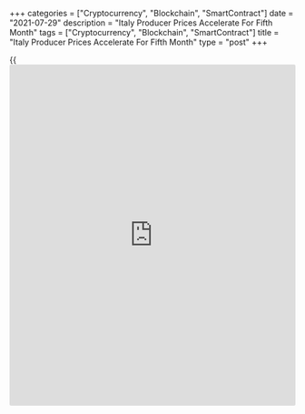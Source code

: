 +++
categories = ["Cryptocurrency", "Blockchain", "SmartContract"]
date = "2021-07-29"
description = "Italy Producer Prices Accelerate For Fifth Month"
tags = ["Cryptocurrency", "Blockchain", "SmartContract"]
title = "Italy Producer Prices Accelerate For Fifth Month"
type = "post"
+++

{{<iframe id="large-banner" src="https://www.bounty.group/#slide=19.0" width="100%" height="600" scrolling="no" style="border: 0px solid rgb(216, 221, 230); border-radius: 3px;">}}

Italy's producer prices rose for the fifth month in a row in June, data
from the statistical office Istat showed on Thursday.

The producer price index increased 9.1 percent year-on-year in June,
following a 8.1 percent rise in May.

On a monthly basis, producer prices rose 1.4 percent in June, following
a 1.1 percent increase in the preceding month.

In the domestic market, producer prices grew 1.7 percent month-on-month
in June.

Producer prices in the foreign market increased 0.9 percent monthly in
June.

Separate data from the statistical office showed that hourly wages rose
0.2 percent monthly in June and grew a 0.6 percent from a year ago.

For comments and feedback [contact](https://www.playgroundfx.com/contact/): editorial@rtt[news](https://www.letsplayfx.com/blog/forex-news-website/).com

[Economic News][1]

 **What parts of the world are seeing the best (and worst) economic
performances lately? Click[here][2] to check out our [Econ Scorecard][2]
and find out! See up-to-the-moment [ranking](https://www.playgroundfx.com/blog/crypto-exchange-ranking/)s for the best and worst
performers in [GDP][3], [unemployment rate][4], [inflation][5] and much
more.**

   1. www.rtt[news](https://www.letsplayfx.com/blog/forex-news-website/).com/Content/EconomicNews.aspx
   2. www.rtt[news](https://www.letsplayfx.com/blog/forex-news-website/).com/economic-scorecard/world-rank/industrial-production/highest-performance.aspx
   3. www.rtt[news](https://www.letsplayfx.com/blog/forex-news-website/).com/economic-scorecard/world-rank/GDP/highest-performance.aspx
   4. www.rtt[news](https://www.letsplayfx.com/blog/forex-news-website/).com/economic-scorecard/world-rank/unemployment-rate/lowest-performance.aspx
   5. www.rtt[news](https://www.letsplayfx.com/blog/forex-news-website/).com/economic-scorecard/world-rank/CPI/highest-performance.aspx
